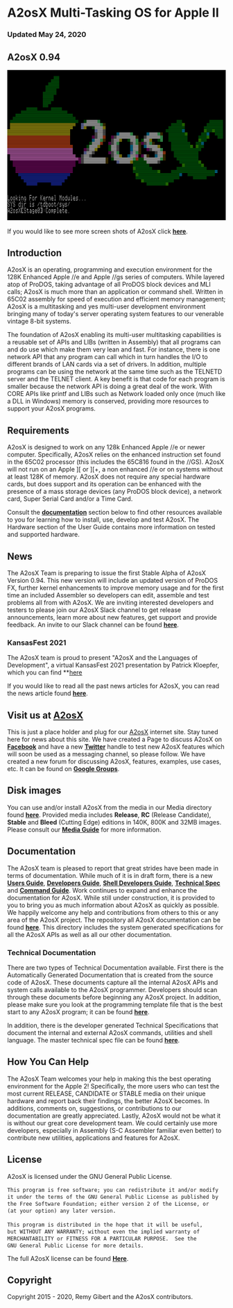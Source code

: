 # A2osX Multi-Tasking OS for Apple II  

### Updated May 24, 2020

## A2osX 0.94

![](./.screen-shots/ScreenShot.Logo.png)

If you would like to see more screen shots of A2osX click **[here](.Docs/Screen%20Shots.md)**.

## Introduction

A2osX is an operating, programming and execution environment for the 128K Enhanced Apple //e and Apple //gs series of computers.  While layered atop of ProDOS, taking advantage of all ProDOS block devices and MLI calls; A2osX is much more than an application or command shell. Written in 65C02 assembly for speed of execution and efficient memory management; A2osX is a multitasking and yes multi-user development environment bringing many of today's server operating system features to our venerable vintage 8-bit systems. 

The foundation of A2osX enabling its multi-user multitasking capabilities is a reusable set of APIs and LIBs (written in Assembly) that all programs can and do use which make them very lean and fast.  For instance, there is one network API that any program can call which in turn handles the I/O to different brands of LAN cards via a set of drivers.  In addition, multiple programs can be using the network at the same time such as the TELNETD server and the TELNET client.  A key benefit is that code for each program is smaller because the network API is doing a great deal of the work.  With CORE APIs like printf and LIBs such as Network loaded only once (much like a DLL in Windows) memory is conserved, providing more resources to support your A2osX programs.

## Requirements

A2osX is designed to work on any 128k Enhanced Apple //e or newer computer.  Specifically, A2osX relies on the enhanced instruction set found in the 65C02 processor (this includes the 65C816 found in the //GS).  A2osX will not run on an Apple ][ or ][+, a non enhanced //e or on systems without at least 128K of memory.  A2osX does not require any special hardware cards, but does support and its operation can be enhanced with the presence of a mass storage devices (any ProDOS block device), a network card, Super Serial Card and/or a Time Card.

Consult the **[documentation](#documentation)** section below to find other resources available to you for learning how to install, use, develop and test A2osX.  The Hardware section of the User Guide contains more information on tested and supported hardware.

## News

The A2osX Team is preparing to issue the first Stable Alpha of A2osX Version 0.94.  This new version will include an updated version of ProDOS FX, further kernel enhancements to improve memory usage and for the first time an included Assembler so developers can edit, assemble and test problems all from with A2osX.  We are inviting interested developers and testers to please join our A2osX Slack channel to get release announcements, learn more about new features, get support and provide feedback.  An invite to our Slack channel can be found **[here](https://join.slack.com/t/a2osx/shared_invite/zt-ens62cl0-xeAFLjlRfUSMtzdc6o~Xew)**.

### KansasFest 2021

The A2osX team is proud to present "A2osX and the Languages of Development", a virtual KansasFest 2021 presentation by Patrick Kloepfer, which you can find **[here](https://www.youtube.com/watch?v=5OO9vj991vo)

If you would like to read all the past news articles for A2osX, you can read the news article found **[here](.Docs/News.md)**.

## **Visit us at [A2osX](http://www.a2osx.com)**

This is just a place holder and plug for our [A2osX](http://www.a2osx.com) internet site.  Stay tuned here for news about this site.  We have created a Page to discuss A2osX on **[Facebook](https://www.facebook.com/A2osx-372512896625840/)** and have a new **[Twitter](https://twitter.com/A2Osx)** handle to test new A2osX features which will soon be used as a messaging channel, so please follow.  We have created a new forum for discussing A2osX, features, examples, use cases, etc.  It can be found on **[Google Groups](https://groups.google.com/forum/#!forum/a2osx)**.

## Disk images

You can use and/or install A2osX from the media in our Media directory found **[here](.Floppies)**.  Provided media includes **Release**, **RC** (Release Candidate), **Stable** and **Bleed** (Cutting Edge) editions in 140K, 800K and 32MB images.  Please consult our **[Media Guide](.Docs/Media%20Guide.md)** for more information.

## Documentation

The A2osX team is pleased to report that great strides have been made in terms of documentation.  While much of it is in draft form, there is a new **[Users Guide](.Docs/User%20Guide.md)**, **[Developers Guide](.Docs/Developers%20Guide.md)**, **[Shell Developers Guide](.Docs/Shell%20Developers%20Guide.md)**, **[Technical Spec](.Docs/Technical%20Spec.md)** and **[Command Guide](.Docs/Command%20Guide.md)**.   Work continues to expand and enhance the documentation for A2osX.  While still under construction, it is provided to you to bring you as much information about A2osX as quickly as possible.  We happily welcome any help and contributions from others to this or any area of the A2osX project.  The repository all A2osX documentation can be found **[here](.Docs)**.  This directory includes the system generated specifications for all the A2osX APIs as well as all our other documentation. 

### Technical Documentation

There are two types of Technical Documentation available.  First there is the Automatically Generated Documentation that is created from the source code of A2osX.  These documents capture all the internal A2osX APIs and system calls available to the A2osX programmer.  Developers should scan through these documents before beginning any A2osX project.  In addition, please make sure you look at the programming template file that is the best start to any A2osX program; it can be found **[here](.Docs/.TEMPLATE.S.txt)**.

In addition, there is the developer generated Technical Specifications that document the internal and external A2osX commands, utilities and shell language.  The master technical spec file can be found **[here](.Docs/Technical%20Spec.md)**.

## How You Can Help

The A2osX Team welcomes your help in making this the best operating environment for the Apple 2!  Specifically, the more users who can test the most current RELEASE, CANDIDATE or STABLE media on their unique hardware and report back their findings, the better A2osX becomes.  In additions, comments on, suggestions, or contributions to our documentation are greatly appreciated.  Lastly, A2osX would not be what it is without our great core development team. We could certainly use more developers, especially in Assembly (S-C Assembler familiar even better) to contribute new utilities, applications and features for A2osX.

## License
A2osX is licensed under the GNU General Public License.

    This program is free software; you can redistribute it and/or modify
    it under the terms of the GNU General Public License as published by
    the Free Software Foundation; either version 2 of the License, or
    (at your option) any later version.

    This program is distributed in the hope that it will be useful,
    but WITHOUT ANY WARRANTY; without even the implied warranty of
    MERCHANTABILITY or FITNESS FOR A PARTICULAR PURPOSE.  See the
    GNU General Public License for more details.

The full A2osX license can be found **[Here](../LICENSE)**.

## Copyright

Copyright 2015 - 2020, Remy Gibert and the A2osX contributors.
